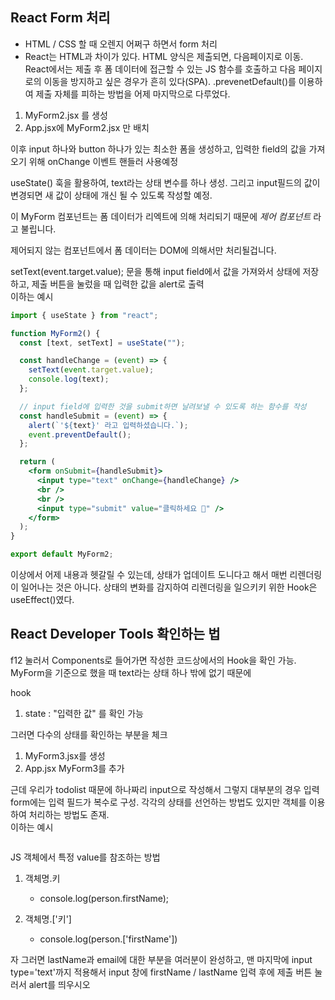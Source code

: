 ## React Form 처리

- HTML / CSS 할 때 오렌지 어쩌구 하면서 form 처리
- React는 HTML과 차이가 있다. HTML 양식은 제출되면, 다음페이지로 이동. React에서는 제출 후 폼 데이터에 접근할 수 있는 JS 함수를 호출하고 다음 페이지로의 이동을 방지하고 싶은 경우가 흔히 있다(SPA). .prevenetDefault()를 이용하여 제출 자체를 피하는 방법을 어제 마지막으로 다루었다.

1. MyForm2.jsx 를 생성
2. App.jsx에 MyForm2.jsx 만 배치

이후 input 하나와 button 하나가 있는 최소한 폼을 생성하고, 입력한 field의 값을 가져오기 위해 onChange 이벤트 핸들러 사용예정

useState() 훅을 활용하여, text라는 상태 변수를 하나 생성. 그리고 input필드의 값이 변경되면 새 값이 상태에 개신 될 수 있도록 작성할 예정.

이 MyForm 컴포넌트는 폼 데이터가 리엑트에 의해 처리되기 때문에 _제어 컴포넌트_ 라고 불립니다.

제어되지 않는 컴포넌트에서 폼 데이터는 DOM에 의해서만 처리될겁니다.

setText(event.target.value); 문을 통해 input field에서 값을 가져와서 상태에 저장하고, 제출 버튼을 눌렀을 때 입력한 값을 alert로 출력  
이하는 예시

```jsx
import { useState } from "react";

function MyForm2() {
  const [text, setText] = useState("");

  const handleChange = (event) => {
    setText(event.target.value);
    console.log(text);
  };

  // input field에 입력한 것을 submit하면 날려보낼 수 있도록 하는 함수를 작성
  const handleSubmit = (event) => {
    alert(`'${text}' 라고 입력하셨습니다.`);
    event.preventDefault();
  };

  return (
    <form onSubmit={handleSubmit}>
      <input type="text" onChange={handleChange} />
      <br />
      <br />
      <input type="submit" value="클릭하세요 🙏" />
    </form>
  );
}

export default MyForm2;
```

이상에서 어제 내용과 헷갈릴 수 있는데, 상태가 업데이트 도니다고 해서 매번 리렌더링이 일어나는 것은 아니다. 상태의 변화를 감지하여 리렌더링을 일으키키 위한 Hook은 useEffect()였다.

## React Developer Tools 확인하는 법

f12 눌러서 Components로 들어가면 작성한 코드상에서의 Hook을 확인 가능. MyForm을 기준으로 했을 때 text라는 상태 하나 밖에 없기 때문에

hook

1. state : "입력한 값"
   를 확인 가능

그러면 다수의 상태를 확인하는 부분을 체크

1. MyForm3.jsx를 생성
2. App.jsx MyForm3를 추가

근데 우리가 todolist 때문에 하나짜리 input으로 작성해서 그렇지 대부분의 경우 입력 form에는 입력 필드가 복수로 구성. 각각의 상태를 선언하는 방법도 있지만 객체를 이용하여 처리하는 방법도 존재.  
이하는 예시

```jsx

```

JS 객체에서 특정 value를 참조하는 방법

1. 객체명.키

   - console.log(person.firstName);

2. 객체명.['키']
   - console.log(person.['firstName'])

자 그러면 lastName과 email에 대한 부분을 여러분이 완성하고, 맨 마지막에 input type='text'까지 적용해서 input 창에 firstName / lastName 입력 후에 제출 버튼 눌러서 alert를 띄우시오

